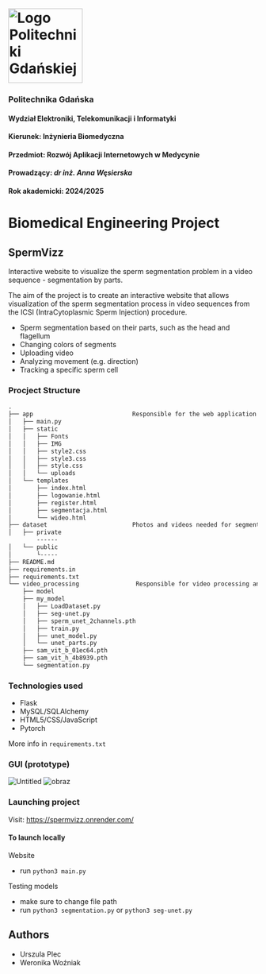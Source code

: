  
# <img src="https://trojmiasto.mapaakademicka.pl/wp-content/uploads/sites/6/2023/07/logotyp-PG-i-WETI.jpg" alt="Logo Politechniki Gdańskiej" style="height: 150px;">
### Politechnika Gdańska
#### Wydział Elektroniki, Telekomunikacji i Informatyki  
#### Kierunek: Inżynieria Biomedyczna  
#### Przedmiot: Rozwój Aplikacji Internetowych w Medycynie
#### Prowadzący: *dr inż. Anna Węsierska*  
#### Rok akademicki: **2024/2025**
# Biomedical Engineering Project
## SpermVizz
Interactive website to visualize the sperm segmentation problem in a video sequence - segmentation by parts. 

The aim of the project is to create an interactive website that allows visualization of the sperm segmentation process in video sequences from the ICSI (IntraCytoplasmic Sperm Injection) procedure. 
- Sperm segmentation based on their parts, such as the head and flagellum
- Changing colors of segments
- Uploading video
- Analyzing movement (e.g. direction)
- Tracking a specific sperm cell

### Procject Structure

```txt
.
├── app                            Responsible for the web application
│   ├── main.py
│   ├── static
│   │   ├── Fonts
│   │   ├── IMG
│   │   ├── style2.css
│   │   ├── style3.css
│   │   ├── style.css
│   │   └── uploads
│   └── templates
│       ├── index.html
│       ├── logowanie.html
│       ├── register.html
│       ├── segmentacja.html
│       └── wideo.html
├── dataset                        Photos and videos needed for segmentation
│   ├── private
        ------
│   └── public
│       └-----
├── README.md
├── requirements.in
├── requirements.txt
└── video_processing                Responsible for video processing and segmentation
    ├── model
    ├── my_model
    │   ├── LoadDataset.py
    │   ├── seg-unet.py
    │   ├── sperm_unet_2channels.pth
    │   ├── train.py
    │   ├── unet_model.py
    │   └── unet_parts.py
    ├── sam_vit_b_01ec64.pth
    ├── sam_vit_h_4b8939.pth
    └── segmentation.py

```

### Technologies used
- Flask
- MySQL/SQLAlchemy
- HTML5/CSS/JavaScript
- Pytorch

More info in `requirements.txt`

### GUI (prototype)

![Untitled](https://github.com/user-attachments/assets/37b6cae7-a978-4fa2-9bfe-8145c8d589e5)
![obraz](https://github.com/user-attachments/assets/5a5d2faa-5167-4d0a-97a3-1ab627c32c60)

### Launching project
Visit:
https://spermvizz.onrender.com/

#### To launch locally
Website
- run `python3 main.py`

Testing models
- make sure to change file path
- run `python3 segmentation.py` or `python3 seg-unet.py`

## Authors
- Urszula Plec
- Weronika Woźniak
